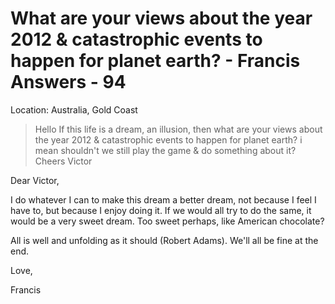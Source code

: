 # What are your views about the year 2012 & catastrophic events to happen for planet earth? - Francis Answers - 94

Location: Australia, Gold Coast

>Hello If this life is a dream, an illusion, then what are your views about the year 2012 & catastrophic events to happen for planet earth? i mean shouldn't we still play the game & do something about it? Cheers Victor

Dear Victor,

I do whatever I can to make this dream a better dream, not because I feel I have to, but because I enjoy doing it. If we would all try to do the same, it would be a very sweet dream. Too sweet perhaps, like American chocolate?

All is well and unfolding as it should (Robert Adams). We'll all be fine at the end.

Love,

Francis

